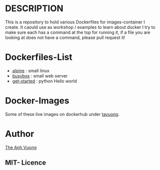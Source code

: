 DESCRIPTION
===========

This is a repository to hold various Dockerfiles for images-container I create.
It caould use as workshop / examples to learn about docker 
I try to make sure each has a command at the top for running it,
if a file you are looking at does not have a command, please
pull request it!

Dockerfiles-List
================
* [alpine](https://github.com/tavuong/workshop-dockerfiles/tree/master/alpine "linux-alpine") : small linux 
* [busybox](https://github.com/tavuong/workshop-dockerfiles/tree/master/busybox "busybox") : small web server  
* [get-started](https://github.com/tavuong/workshop-dockerfiles/tree/master/get-started "hello-world") : python Hello world   

Docker-Images
==============
Some of these live images on dockerhub under [tavuong](https://hub.docker.com/u/tavuong/).

Author 
=======
[The Anh Vuong](https://sourceforge.net/projects/vuong-dcp/)

MIT- Licence
------------

